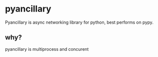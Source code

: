 pyancillary
===========
Pyancillary is async networking library for python, best performs on pypy.

why?
---
pyancillary is multiprocess and concurent 
